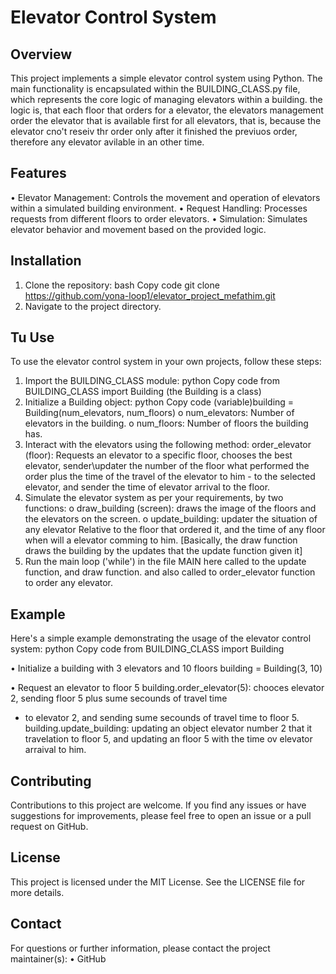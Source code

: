 # Elevator Control System

## Overview
This project implements a simple elevator control system using Python. The main functionality is encapsulated within the BUILDING_CLASS.py file, which represents the core logic of managing elevators within a building.
the logic is, that each floor that orders for a elevator, the elevators management order the elevator that is available first for all elevators, that is, because the elevator cno't reseiv thr order only after it finished the previuos order, therefore any elevator avilable in an other time. 

## Features
•	Elevator Management: Controls the movement and operation of elevators within a simulated building environment.
•	Request Handling: Processes requests from different floors to order elevators.
•	Simulation: Simulates elevator behavior and movement based on the provided logic.

## Installation
1.	Clone the repository:
bash
Copy code
git clone https://github.com/yona-loop1/elevator_project_mefathim.git
2.	Navigate to the project directory.

## Tu Use
To use the elevator control system in your own projects, follow these steps:
1.	Import the BUILDING_CLASS module:
python
Copy code
from BUILDING_CLASS import Building (the Building is a class)
2.	Initialize a Building object:
python
Copy code
(variable)building = Building(num_elevators, num_floors)
o	num_elevators: Number of elevators in the building.
o	num_floors: Number of floors the building has.
3.	Interact with the elevators using the following method:
order_elevator (floor): Requests an elevator to a specific floor, chooses the best elevator, sender\updater the number of the floor what performed the order plus the time of the travel of the elevator to him - to the selected elevator, and sender the time of elevator arrival to the floor.
4.	Simulate the elevator system as per your requirements, by two functions:
o	draw_building (screen): draws the image of the floors and the elevators on the screen.
o	update_building: updater the situation of any elevator Relative to the floor that ordered it, and the time of any floor when will a elevator comming to him. [Basically, the draw function draws the building by the updates that the update function given it]
5.	Run the main loop ('while') in the file MAIN here called to the update function, and draw function. and also called to order_elevator function to order any elevator.

## Example
Here's a simple example demonstrating the usage of the elevator control system:
python
Copy code
from BUILDING_CLASS import Building

• Initialize a building with 3 elevators and 10 floors
building = Building(3, 10)

• Request an elevator to floor 5
building.order_elevator(5): chooces elevator 2, sending floor 5 plus sume secounds of travel time 
- to elevator 2, and sending sume secounds of travel time to floor 5.
building.update_building: updating an object elevator number 2 that it travelation to floor 5, and updating an floor 5 with the time ov elevator arraival to him.

## Contributing
Contributions to this project are welcome. If you find any issues or have suggestions for improvements, please feel free to open an issue or a pull request on GitHub.

## License
This project is licensed under the MIT License. See the LICENSE file for more details.

## Contact
For questions or further information, please contact the project maintainer(s):
•	GitHub

